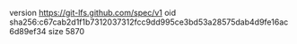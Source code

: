 version https://git-lfs.github.com/spec/v1
oid sha256:c67cab2d1f1b7312037312fcc9dd995ce3bd53a28575dab4d9fe16ac6d89ef34
size 5870
